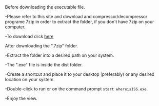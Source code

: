 Before downloading the executable file.
  
  -Please refer to this site and download and compressor/decompressor programe 7zip in order to extract the folder, if you don't have 7zip on your computer.
  
  -To download click [here](https://www.7-zip.org/download.html)
  
After downloading the ".7zip" folder.
  
  -Extract the folder into a desired path on your system.
  
  -The ".exe" file is inside the dist folder.
  
  -Create a shortcut and place it to your desktop (preferably) or any desired location on your system.
  
  -Double-click to run or on the command prompt ```start whereisISS.exe```.
  
  -Enjoy the view.
